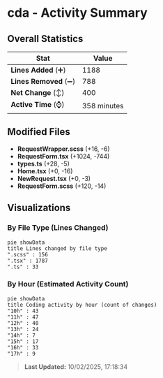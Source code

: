 # cda - Activity Summary 

## Overall Statistics

| Stat                   | Value                                                             |
| ---------------------- | ----------------------------------------------------------------- |
| **Lines Added** (➕)   | 1188                                          |
| **Lines Removed** (➖) | 788                                        |
| **Net Change** (↕)    | 400                |
| **Active Time** (⌚)   | 358 minutes |


## Modified Files
- **RequestWrapper.scss** (+16, -6)
- **RequestForm.tsx** (+1024, -744)
- **types.ts** (+28, -5)
- **Home.tsx** (+0, -16)
- **NewRequest.tsx** (+0, -3)
- **RequestForm.scss** (+120, -14)

## Visualizations

### By File Type (Lines Changed)

```mermaid
pie showData
title Lines changed by file type
".scss" : 156
".tsx" : 1787
".ts" : 33
```

### By Hour (Estimated Activity Count)

```mermaid
pie showData
title Coding activity by hour (count of changes)
"10h" : 43
"11h" : 47
"12h" : 40
"13h" : 24
"14h" : 7
"15h" : 17
"16h" : 33
"17h" : 9
```


> **Last Updated:** 10/02/2025, 17:18:34